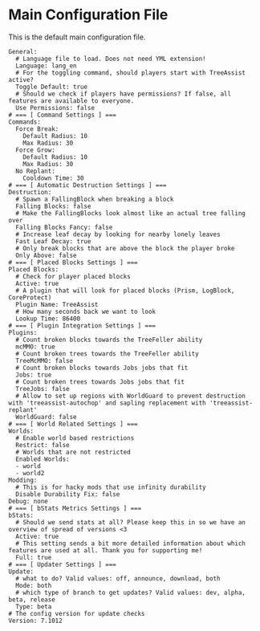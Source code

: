# Main Configuration File

This is the default main configuration file.

    General:
      # Language file to load. Does not need YML extension!
      Language: lang_en
      # For the toggling command, should players start with TreeAssist active?
      Toggle Default: true
      # Should we check if players have permissions? If false, all features are available to everyone.
      Use Permissions: false
    # === [ Command Settings ] ===
    Commands:
      Force Break:
        Default Radius: 10
        Max Radius: 30
      Force Grow:
        Default Radius: 10
        Max Radius: 30
      No Replant:
        Cooldown Time: 30
    # === [ Automatic Destruction Settings ] ===
    Destruction:
      # Spawn a FallingBlock when breaking a block
      Falling Blocks: false
      # Make the FallingBlocks look almost like an actual tree falling over
      Falling Blocks Fancy: false
      # Increase leaf decay by looking for nearby lonely leaves
      Fast Leaf Decay: true
      # Only break blocks that are above the block the player broke
      Only Above: false
    # === [ Placed Blocks Settings ] ===
    Placed Blocks:
      # Check for player placed blocks
      Active: true
      # A plugin that will look for placed blocks (Prism, LogBlock, CoreProtect)
      Plugin Name: TreeAssist
      # How many seconds back we want to look
      Lookup Time: 86400
    # === [ Plugin Integration Settings ] ===
    Plugins:
      # Count broken blocks towards the TreeFeller ability
      mcMMO: true
      # Count broken trees towards the TreeFeller ability
      TreeMcMMO: false
      # Count broken blocks towards Jobs jobs that fit
      Jobs: true
      # Count broken trees towards Jobs jobs that fit
      TreeJobs: false
      # Allow to set up regions with WorldGuard to prevent destruction with 'treeassist-autochop' and sapling replacement with 'treeassist-replant'
      WorldGuard: false
    # === [ World Related Settings ] ===
    Worlds:
      # Enable world based restrictions
      Restrict: false
      # Worlds that are not restricted
      Enabled Worlds:
      - world
      - world2
    Modding:
      # This is for hacky mods that use infinity durability
      Disable Durability Fix: false
    Debug: none
    # === [ bStats Metrics Settings ] ===
    bStats:
      # Should we send stats at all? Please keep this in so we have an overview of spread of versions <3
      Active: true
      # This setting sends a bit more detailed information about which features are used at all. Thank you for supporting me!
      Full: true
    # === [ Updater Settings ] ===
    Update:
      # what to do? Valid values: off, announce, download, both
      Mode: both
      # which type of branch to get updates? Valid values: dev, alpha, beta, release
      Type: beta
    # The config version for update checks
    Version: 7.1012